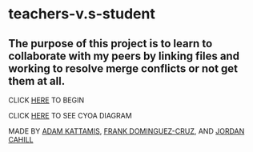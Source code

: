 # teachers-v.s-student

## The purpose of this project is to learn to collaborate with my peers by linking files and working to resolve merge conflicts or not get them at all.

CLICK [HERE](alarm.md) TO BEGIN

CLICK [HERE](https://docs.google.com/drawings/d/1AAeetaO6_yNPyStn3KA845JtAgjQsJfkAlsvbLe71iQ/edit) TO SEE CYOA DIAGRAM

MADE BY [ADAM KATTAMIS](https://github.com/adamk9516), [FRANK DOMINGUEZ-CRUZ](https://github.com/frankd1124), AND [JORDAN CAHILL](https://github.com/jordanjosephc1502)